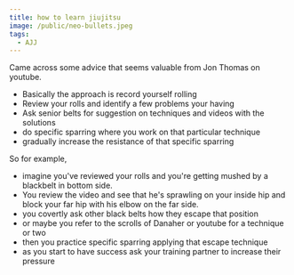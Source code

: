 ```yaml
---
title: how to learn jiujitsu
image: /public/neo-bullets.jpeg
tags:
  - AJJ
---
```


Came across some advice that seems valuable from Jon Thomas on youtube.
 - Basically the approach is record yourself rolling
 - Review your rolls and identify a few problems your having
 - Ask senior belts for suggestion on techniques and videos with the solutions
 - do specific sparring where you work on that particular technique
 - gradually increase the resistance of that specific sparring

 So for example,
  - imagine you've reviewed your rolls and you're getting mushed by a blackbelt in bottom side.
  - You review the video and see that he's sprawling on your inside hip and block
 your far hip with his elbow on the far side.
  - you covertly ask other black belts how they escape that position
  - or maybe you refer to the scrolls of Danaher or youtube for a technique or two
  - then you practice specific sparring applying that escape technique
  - as you start to have success ask your training partner to increase their pressure
